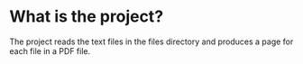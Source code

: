 # What is the project?
The project reads the text files in the files directory and produces a page for each file in a PDF file.
